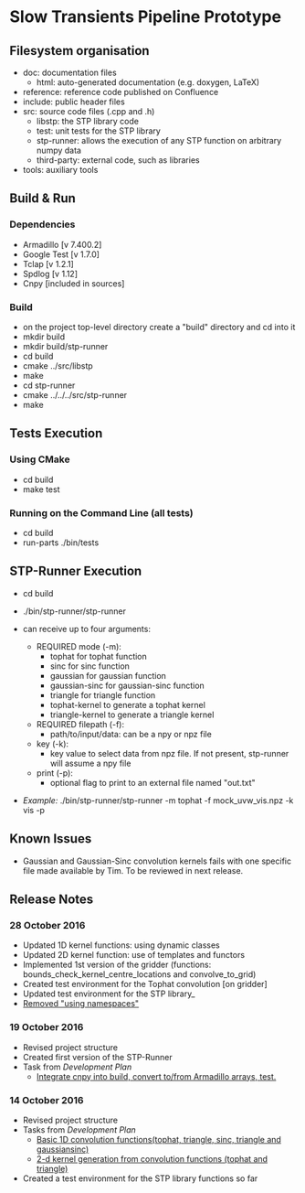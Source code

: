 # Slow Transients Pipeline Prototype
## Filesystem organisation
- doc: documentation files
  - html: auto-generated documentation (e.g. doxygen, LaTeX)
- reference: reference code published on Confluence
- include: public header files
- src: source code files (.cpp and .h)
  - libstp: the STP library code
  - test: unit tests for the STP library
  - stp-runner: allows the execution of any STP function on arbitrary numpy data
  - third-party: external code, such as libraries
- tools: auxiliary tools

## Build & Run
### Dependencies
- Armadillo [v 7.400.2]
- Google Test [v 1.7.0]
- Tclap [v 1.2.1]
- Spdlog [v 1.12]
- Cnpy [included in sources]

### Build
- on the project top-level directory create a "build" directory and cd into it
- mkdir build
- mkdir build/stp-runner
- cd build
- cmake ../src/libstp
- make
- cd stp-runner
- cmake ../../../src/stp-runner
- make

## Tests Execution
### Using CMake
- cd build
- make test

### Running on the Command Line (all tests)
- cd build
- run-parts ./bin/tests

## STP-Runner Execution
- cd build
- ./bin/stp-runner/stp-runner
- can receive up to four arguments:
   - REQUIRED mode (-m):
      - tophat for tophat function
      - sinc for sinc function
      - gaussian for gaussian function
      - gaussian-sinc for gaussian-sinc function
      - triangle for triangle function
      - tophat-kernel to generate a tophat kernel
      - triangle-kernel to generate a triangle kernel
   - REQUIRED filepath (-f):
      - path/to/input/data: can be a npy or npz file
   - key (-k): 
      - key value to select data from npz file. If not present, stp-runner will assume a npy file
   - print (-p):
      - optional flag to print to an external file named "out.txt"

- *Example:* ./bin/stp-runner/stp-runner -m tophat -f mock_uvw_vis.npz -k vis -p

## Known Issues
- Gaussian and Gaussian-Sinc convolution kernels fails with one specific file made available by Tim. To be reviewed in next release.

## Release Notes
### 28 October 2016
- Updated 1D kernel functions: using dynamic classes
- Updated 2D kernel function: use of templates and functors
- Implemented 1st version of the gridder (functions: bounds_check_kernel_centre_locations and convolve_to_grid)
- Created test environment for the Tophat convolution [on gridder]
- Updated test environment for the STP library_
- [Removed "using namespaces"](https://github.com/SKA-ScienceDataProcessor/FastImaging/issues/8)

### 19 October 2016
- Revised project structure
- Created first version of the STP-Runner
- Task from _Development Plan_
  - [Integrate cnpy into build, convert to/from Armadillo arrays, test.](https://github.com/SKA-ScienceDataProcessor/FastImaging/issues/2)

### 14 October 2016
- Revised project structure
- Tasks from _Development Plan_
  - [Basic 1D convolution functions(tophat, triangle, sinc, triangle and gaussiansinc)](https://github.com/SKA-ScienceDataProcessor/FastImaging/issues/3)
  - [2-d kernel generation from convolution functions (tophat and triangle)](https://github.com/SKA-ScienceDataProcessor/FastImaging/issues/6)
- Created a test environment for the STP library functions so far
